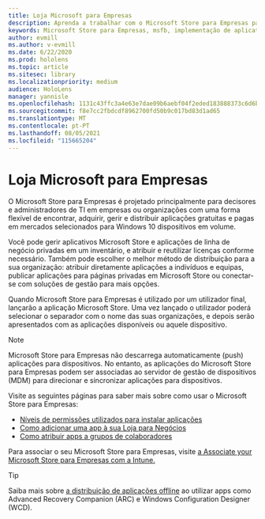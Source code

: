 ```yaml
---
title: Loja Microsoft para Empresas
description: Aprenda a trabalhar com o Microsoft Store para Empresas para publicar as suas aplicações de realidade mista no seu negócio.
keywords: Microsoft Store para Empresas, msfb, implementação de aplicativos, loja
author: evmill
ms.author: v-evmill
ms.date: 6/22/2020
ms.prod: hololens
ms.topic: article
ms.sitesec: library
ms.localizationpriority: medium
audience: HoloLens
manager: yannisle
ms.openlocfilehash: 1131c43ffc3a4e63e7dae09b6aebf04f2eded183888373c6d6b75bca8d3b872c
ms.sourcegitcommit: f8e7cc2fbdcdf8962700fd50b9c017bd83d1ad65
ms.translationtype: MT
ms.contentlocale: pt-PT
ms.lasthandoff: 08/05/2021
ms.locfileid: "115665204"
---
```

# <a name="microsoft-store-for-business"></a>Loja Microsoft para Empresas

O Microsoft Store para Empresas é projetado principalmente para decisores e administradores de TI em empresas ou organizações com uma forma flexível de encontrar, adquirir, gerir e distribuir aplicações gratuitas e pagas em mercados selecionados para Windows 10 dispositivos em volume. 

Você pode gerir aplicativos Microsoft Store e aplicações de linha de negócio privadas em um inventário, e atribuir e reutilizar licenças conforme necessário. Também pode escolher o melhor método de distribuição para a sua organização: atribuir diretamente aplicações a indivíduos e equipas, publicar aplicações para páginas privadas em Microsoft Store ou conectar-se com soluções de gestão para mais opções.

Quando Microsoft Store para Empresas é utilizado por um utilizador final, lançarão a aplicação Microsoft Store. Uma vez lançado o utilizador poderá selecionar o separador com o nome das suas organizações, e depois serão apresentados com as aplicações disponíveis ou aquele dispositivo.

> [!Note] 
> Microsoft Store para Empresas não descarrega automaticamente (push) aplicações para dispositivos. No entanto, as aplicações do Microsoft Store para Empresas podem ser associadas ao servidor de gestão de dispositivos (MDM) para direcionar e sincronizar aplicações para dispositivos.

Visite as seguintes páginas para saber mais sobre como usar o Microsoft Store para Empresas:

* [Níveis de permissões utilizados para instalar aplicações](/mem/intune/configuration/device-restrictions-windows-holographic#app-store)
* [Como adicionar uma app à sua Loja para Negócios](/mem/intune/apps/store-apps-windows)
* [Como atribuir apps a grupos de colaboradores](/mem/intune/apps/windows-store-for-business)

Para associar o seu Microsoft Store para Empresas, visite [a Associate your Microsoft Store para Empresas com a Intune.](/mem/intune/apps/windows-store-for-business#associate-your-microsoft-store-for-business-account-with-intune)

> [!Tip]
> Saiba mais sobre [a distribuição de aplicações offline](/microsoft-store/distribute-offline-apps) ao utilizar apps como Advanced Recovery Companion (ARC) e Windows Configuration Designer (WCD).
